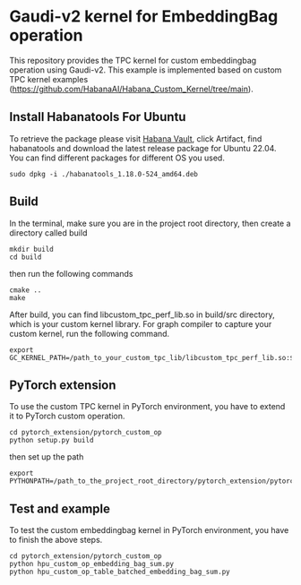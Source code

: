 # Gaudi-v2 kernel for EmbeddingBag operation

This repository provides the TPC kernel for custom embeddingbag operation using Gaudi-v2. This example is implemented based on custom TPC kernel examples (https://github.com/HabanaAI/Habana_Custom_Kernel/tree/main).

## Install Habanatools For Ubuntu
To retrieve the package please visit [Habana Vault](https://vault.habana.ai/artifactory/debian/jammy/pool/main/h/habanatools/habanatools_1.18.0-524_amd64.deb), click Artifact, find habanatools and download the latest release package for Ubuntu 22.04. You can find different packages for different OS you used. 
```  
sudo dpkg -i ./habanatools_1.18.0-524_amd64.deb
```

## Build
In the terminal, make sure you are in the project root directory, then create a directory called build
```  
mkdir build
cd build
```  
then run the following commands
```  
cmake ..
make
```  
After build, you can find libcustom_tpc_perf_lib.so in build/src directory, which is your custom kernel library. For graph compiler to capture your custom kernel, run the following command.
```  
export GC_KERNEL_PATH=/path_to_your_custom_tpc_lib/libcustom_tpc_perf_lib.so:$GC_KERNEL_PATH
```  

## PyTorch extension
To use the custom TPC kernel in PyTorch environment, you have to extend it to PyTorch custom operation.
```  
cd pytorch_extension/pytorch_custom_op
python setup.py build
```  
then set up the path
```  
export PYTHONPATH=/path_to_the_project_root_directory/pytorch_extension/pytorch_custom_op:$PYTHONPATH
``` 

## Test and example
To test the custom embeddingbag kernel in PyTorch environment, you have to finish the above steps.
```  
cd pytorch_extension/pytorch_custom_op
python hpu_custom_op_embedding_bag_sum.py
python hpu_custom_op_table_batched_embedding_bag_sum.py

